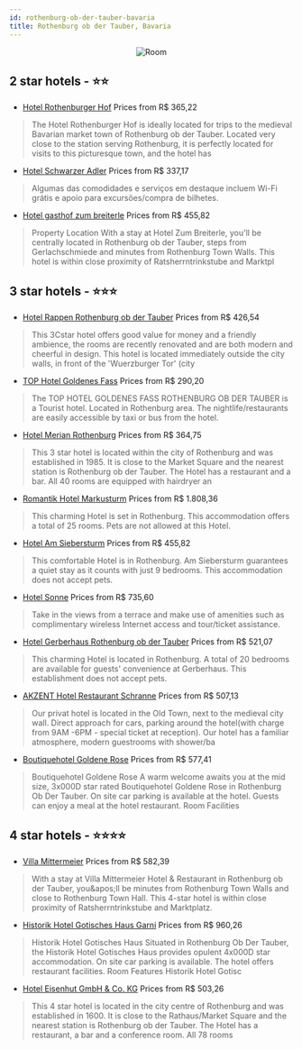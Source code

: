 ```yaml
---
id: rothenburg-ob-der-tauber-bavaria
title: Rothenburg ob der Tauber, Bavaria
---
```


<center><img src="https://i.travelapi.com/hotels/2000000/1100000/1096600/1096564/205b562f_z.jpg" alt="Room" /></center>


##  2 star hotels - ⭐️⭐️

-    [Hotel Rothenburger Hof](https://us.hurb.com/hotels/rothenburg-ob-der-tauber/hotel-rothenburger-hof-JNP-JP051573?cmp=18055) Prices from R$ 365,22
   > The Hotel Rothenburger Hof is ideally located for trips to the medieval Bavarian market town of Rothenburg ob der Tauber. Located very close to the station serving Rothenburg, it is perfectly located for visits to this picturesque town, and the hotel has 
-    [Hotel Schwarzer Adler](https://us.hurb.com/hotels/rothenburg-ob-der-tauber/hotel-schwarzer-adler-JNP-JP743476?cmp=18055) Prices from R$ 337,17
   > Algumas das comodidades e serviços em destaque incluem Wi-Fi grátis e apoio para excursões/compra de bilhetes.
-    [Hotel gasthof zum breiterle](https://us.hurb.com/hotels/rothenburg-ob-der-tauber/hotel-gasthof-zum-breiterle-JNP-JP029105?cmp=18055) Prices from R$ 455,82
   > Property Location With a stay at Hotel Zum Breiterle, you&apos;ll be centrally located in Rothenburg ob der Tauber, steps from Gerlachschmiede and minutes from Rothenburg Town Walls.  This hotel is within close proximity of Ratsherrntrinkstube and Marktpl

##  3 star hotels - ⭐️⭐️⭐️

-    [Hotel Rappen Rothenburg ob der Tauber](https://us.hurb.com/hotels/rothenburg-ob-der-tauber/hotel-rappen-rothenburg-ob-der-tauber-JNP-JP896998?cmp=18055) Prices from R$ 426,54
   > This 3Cstar hotel offers good value for money and a friendly ambience, the rooms are recently renovated and are both modern and cheerful in design. This hotel is located immediately outside the city walls, in front of the &apos;Wuerzburger Tor&apos; (city
-    [TOP Hotel Goldenes Fass](https://us.hurb.com/hotels/rothenburg-ob-der-tauber/top-hotel-goldenes-fass-JNP-JP119179?cmp=18055) Prices from R$ 290,20
   > The TOP HOTEL GOLDENES FASS ROTHENBURG OB DER TAUBER is a Tourist hotel. Located in Rothenburg area. The nightlife/restaurants are easily accessible by taxi or bus from the hotel.
-    [Hotel Merian Rothenburg](https://us.hurb.com/hotels/rothenburg-ob-der-tauber/hotel-merian-rothenburg-JNP-JP328562?cmp=18055) Prices from R$ 364,75
   > This 3 star hotel is located within the city of Rothenburg and was established in 1985. It is close to the Market Square and the nearest station is Rothenburg ob der Tauber. The Hotel has a restaurant and a bar. All 40 rooms are equipped with hairdryer an
-    [Romantik Hotel Markusturm](https://us.hurb.com/hotels/rothenburg-ob-der-tauber/romantik-hotel-markusturm-JNP-JP836085?cmp=18055) Prices from R$ 1.808,36
   > This charming Hotel is set in Rothenburg. This accommodation offers a total of 25 rooms. Pets are not allowed at this Hotel. 
-    [Hotel Am Siebersturm](https://us.hurb.com/hotels/rothenburg-ob-der-tauber/hotel-am-siebersturm-JNP-JP266952?cmp=18055) Prices from R$ 455,82
   > This comfortable Hotel is in Rothenburg. Am Siebersturm guarantees a quiet stay as it counts with just 9 bedrooms. This accommodation does not accept pets. 
-    [Hotel Sonne](https://us.hurb.com/hotels/rothenburg-ob-der-tauber/hotel-sonne-JNP-JP560286?cmp=18055) Prices from R$ 735,60
   > Take in the views from a terrace and make use of amenities such as complimentary wireless Internet access and tour/ticket assistance.
-    [Hotel Gerberhaus Rothenburg ob der Tauber](https://us.hurb.com/hotels/rothenburg-ob-der-tauber/hotel-gerberhaus-rothenburg-ob-der-tauber-JNP-JP348513?cmp=18055) Prices from R$ 521,07
   > This charming Hotel is located in Rothenburg. A total of 20 bedrooms are available for guests&apos; convenience at Gerberhaus. This establishment does not accept pets. 
-    [AKZENT Hotel Restaurant Schranne](https://us.hurb.com/hotels/rothenburg-ob-der-tauber/akzent-hotel-restaurant-schranne-JNP-JP110781?cmp=18055) Prices from R$ 507,13
   > Our privat hotel is located in the Old Town, next to the medieval city wall.
Direct approach for cars, parking around the hotel(with charge from 9AM -6PM - special ticket at reception).
Our hotel has a familiar atmosphere, modern guestrooms with shower/ba
-    [Boutiquehotel Goldene Rose](https://us.hurb.com/hotels/rothenburg-ob-der-tauber/boutiquehotel-goldene-rose-JNP-JP270056?cmp=18055) Prices from R$ 577,41
   > Boutiquehotel Goldene Rose A warm welcome awaits you at the mid size, 3x000D star rated Boutiquehotel Goldene Rose in Rothenburg Ob Der Tauber. On site car parking is available at the hotel. Guests can enjoy a meal at the hotel restaurant. Room Facilities

##  4 star hotels - ⭐️⭐️⭐️⭐️

-    [Villa Mittermeier](https://us.hurb.com/hotels/rothenburg-ob-der-tauber/villa-mittermeier-JNP-JP771024?cmp=18055) Prices from R$ 582,39
   > With a stay at Villa Mittermeier Hotel &amp; Restaurant in Rothenburg ob der Tauber, you\&apos;ll be minutes from Rothenburg Town Walls and close to Rothenburg Town Hall. This 4-star hotel is within close proximity of Ratsherrntrinkstube and Marktplatz.


-    [Historik Hotel Gotisches Haus Garni](https://us.hurb.com/hotels/rothenburg-ob-der-tauber/historik-hotel-gotisches-haus-garni-JNP-JP106022?cmp=18055) Prices from R$ 960,26
   > Historik Hotel Gotisches Haus Situated in Rothenburg Ob Der Tauber, the Historik Hotel Gotisches Haus provides opulent 4x000D star accommodation. On site car parking is available. The hotel offers restaurant facilities. Room Features Historik Hotel Gotisc
-    [Hotel Eisenhut GmbH & Co. KG](https://us.hurb.com/hotels/rothenburg-ob-der-tauber/hotel-eisenhut-gmbh-co-kg-JNP-JP044351?cmp=18055) Prices from R$ 503,26
   > This 4 star hotel is located in the city centre of Rothenburg and was established in 1600. It is close to the Rathaus/Market Square and the nearest station is Rothenburg ob der Tauber. The Hotel has a restaurant, a bar and a conference room. All 78 rooms 
